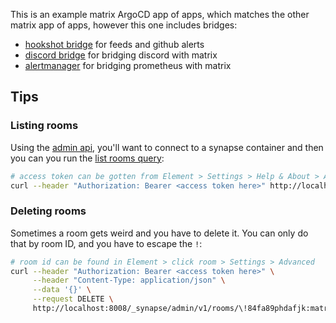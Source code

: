 This is an example matrix ArgoCD app of apps, which matches the other matrix app of apps, however this one includes bridges:

- [hookshot bridge](https://matrix-org.github.io/matrix-hookshot/latest/metrics.html) for feeds and github alerts
- [discord bridge](https://docs.mau.fi/bridges/general/docker-setup.html?bridge=discord) for bridging discord with matrix
- [alertmanager](https://github.com/small-hack/matrix-alertmanager) for bridging prometheus with matrix


## Tips

### Listing rooms

Using the [admin api](https://element-hq.github.io/synapse/latest/usage/administration/admin_api/), you'll want to connect to a synapse container and then you can you run the [list rooms query](https://matrix-org.github.io/synapse/v1.40/admin_api/rooms.html#list-room-api):

```bash
# access token can be gotten from Element > Settings > Help & About > Advanced > Access Token
curl --header "Authorization: Bearer <access token here>" http://localhost:8008/_synapse/admin/v1/rooms
```

### Deleting rooms
Sometimes a room gets weird and you have to delete it. You can only do that by room ID, and you have to escape the `!`:

```bash
# room id can be found in Element > click room > Settings > Advanced
curl --header "Authorization: Bearer <access token here>" \
     --header "Content-Type: application/json" \
     --data '{}' \
     --request DELETE \
     http://localhost:8008/_synapse/admin/v1/rooms/\!84fa89phdafjk:matrix.mydomain.com
```
